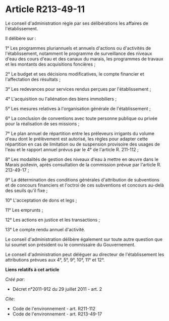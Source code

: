 # Article R213-49-11

Le conseil d'administration règle par ses délibérations les affaires de l'établissement.

Il délibère sur :

1° Les programmes pluriannuels et annuels d'actions ou d'activités de l'établissement, notamment le programme de surveillance
des niveaux d'eau des cours d'eau et des canaux du marais, les programmes de travaux et les montants des acquisitions
foncières ;

2° Le budget et ses décisions modificatives, le compte financier et l'affectation des résultats ;

3° Les redevances pour services rendus perçues par l'établissement ;

4° L'acquisition ou l'aliénation des biens immobiliers ;

5° Les mesures relatives à l'organisation générale de l'établissement ;

6° La conclusion de conventions avec toute personne publique ou privée pour la réalisation de ses missions ;

7° Le plan annuel de répartition entre les préleveurs irrigants du volume d'eau dont le prélèvement est autorisé, les règles
pour adapter cette répartition en cas de limitation ou de suspension provisoire des usages de l'eau et le rapport annuel
prévus par le 4° de l'article R. 211-112 ;

8° Les modalités de gestion des niveaux d'eau à mettre en œuvre dans le Marais poitevin, après consultation de la commission
prévue par l'article R. 213-49-17 ;

9° La détermination des conditions générales d'attribution de subventions et de concours financiers et l'octroi de ces
subventions et concours au-delà des seuils qu'il fixe ;

10° L'acceptation de dons et legs ;

11° Les emprunts ;

12° Les actions en justice et les transactions ;

13° Le compte rendu annuel d'activité.

Le conseil d'administration délibère également sur toute autre question que lui soumet son président ou le commissaire du
Gouvernement.

Le conseil d'administration peut déléguer au directeur de l'établissement les attributions prévues aux 4°, 5°, 9°, 10°, 11°
et 12°.

**Liens relatifs à cet article**

_Créé par_:

  - Décret n°2011-912 du 29 juillet 2011 - art. 2

_Cite_:

  - Code de l'environnement - art. R211-112
  - Code de l'environnement - art. R213-49-17
